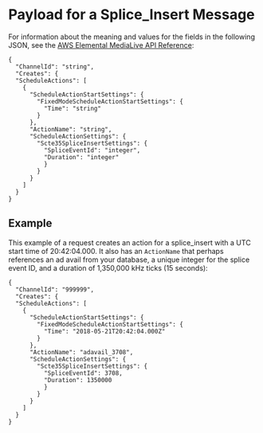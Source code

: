 # Payload for a Splice\_Insert Message<a name="cli-schedule-fields-for-splice-insert"></a>

For information about the meaning and values for the fields in the following JSON, see the [AWS Elemental MediaLive API Reference](https://docs.aws.amazon.com/medialive/latest/apireference/):

```
{
  "ChannelId": "string",
  "Creates": {
  "ScheduleActions": [
    {
      "ScheduleActionStartSettings": {
        "FixedModeScheduleActionStartSettings": {
          "Time": "string"
        }
      },
      "ActionName": "string",
      "ScheduleActionSettings": {
        "Scte35SpliceInsertSettings": {
          "SpliceEventId": "integer",
          "Duration": "integer"
          }
        }
      }
    ]
  }
}
```

## Example<a name="json-splice-insert-example"></a>

This example of a request creates an action for a splice\_insert with a UTC start time of 20:42:04\.000\. It also has an `ActionName` that perhaps references an ad avail from your database, a unique integer for the splice event ID, and a duration of 1,350,000 kHz ticks \(15 seconds\):

```
{
  "ChannelId": "999999",
  "Creates": {
  "ScheduleActions": [
    {
      "ScheduleActionStartSettings": {
        "FixedModeScheduleActionStartSettings": {
          "Time": "2018-05-21T20:42:04.000Z"
        }
      },
      "ActionName": "adavail_3708",
      "ScheduleActionSettings": {
        "Scte35SpliceInsertSettings": {
          "SpliceEventId": 3708,
          "Duration": 1350000
          }
        }
      }
    ]
  }
}
```